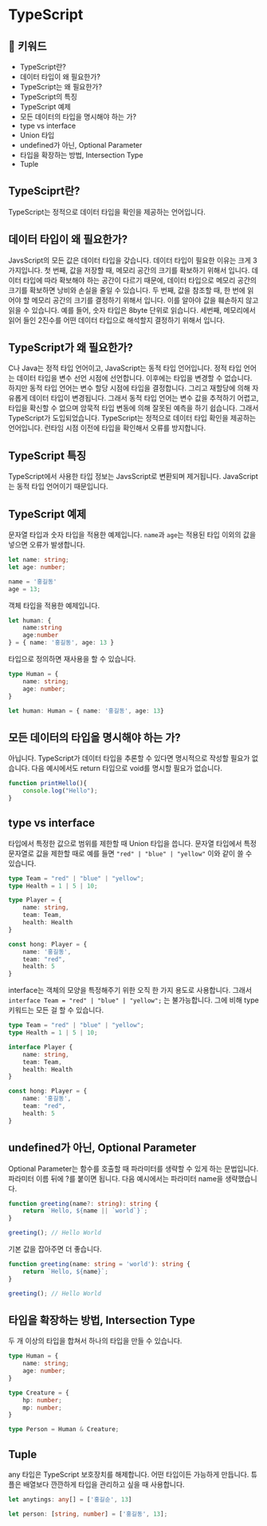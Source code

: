 # TypeScript

## :whale2: 키워드

* TypeScript란?
* 데이터 타입이 왜 필요한가?
* TypeScript는 왜 필요한가?
* TypeScript의 특징
* TypeScript 예제
* 모든 데이터의 타입을 명시해야 하는 가?
* type vs interface
* Union 타입
* undefined가 아닌, Optional Parameter
* 타입을 확장하는 방법, Intersection Type
* Tuple

## TypeSciprt란?

TypeScript는 정적으로 데이터 타입을 확인을 제공하는 언어입니다.

## 데이터 타입이 왜 필요한가?

JavsScript의 모든 값은 데이터 타입을 갖습니다. 데이터 타입이 필요한 이유는 크게 3가지입니다. 첫 번째, 값을 저장할 때, 메모리 공간의 크기를 확보하기 위해서 입니다. 데이터 타입에 따라 확보해야 하는 공간이 다르기 때문에, 데이터 타입으로 메모리 공간의 크기를 확보하면 낭비와 손실을 줄일 수 있습니다. 두 번째, 값을 참조할 때, 한 번에 읽어야 할 메모리 공간의 크기를 결정하기 위해서 입니다. 이를 알아야 값을 훼손하지 않고 읽을 수 있습니다. 예를 들어, 숫자 타입은 8byte 단위로 읽습니다. 세번째, 메모리에서 읽어 들인 2진수를 어떤 데이터 타입으로 해석할지 결정하기 위해서 입니다.

## TypeScript가 왜 필요한가?

C나 Java는 정적 타입 언어이고, JavaScript는 동적 타입 언어입니다. 정적 타입 언어는 데이터 타입을 변수 선언 시점에 선언합니다. 이후에는 타입을 변경할 수 없습니다. 하지만 동적 타입 언어는 변수 할당 시점에 타입을 결정합니다. 그리고 재할당에 의해 자유롭게 데이터 타입이 변경됩니다. 그래서 동적 타입 언어는 변수 값을 추적하기 어렵고, 타입을 확신할 수 없으며 암묵적 타입 변동에 의해 잘못된 예측을 하기 쉽습니다. 그래서 TypeScript가 도입되었습니다. TypeScript는 정적으로 데이터 타입 확인을 제공하는 언어입니다. 런타임 시점 이전에 타입을 확인해서 오류를 방지합니다.

## TypeScript 특징

TypeScript에서 사용한 타입 정보는 JavsScript로 변환되며 제거됩니다. JavaScript는 동적 타입 언어이기 때문입니다.

## TypeScript 예제

문자열 타입과 숫자 타입을 적용한 예제입니다. `name`과 `age`는 적용된 타입 이외의 값을 넣으면 오류가 발생합니다.

```typescript
let name: string;
let age: number;

name = '홍길동'
age = 13;
```

객체 타입을 적용한 예제입니다.

```typescript
let human: {
    name:string
    age:number    
} = { name: '홍길동', age: 13 }
```

타입으로 정의하면 재사용을 할 수 있습니다.

```typescript
type Human = {
    name: string;
    age: number;
}

let human: Human = { name: '홍길동', age: 13}
```

## 모든 데이터의 타입을 명시해야 하는 가?

아닙니다. TypeScript가 데이터 타입을 추론할 수 있다면 명시적으로 작성할 필요가 없습니다. 다음 예시에서도 return 타입으로 void를 명시할 필요가 없습니다.

```typescript
function printHello(){
    console.log("Hello");
}
```

## type vs interface

타입에서 특정한 값으로 범위를 제한할 때 Union 타입을 씁니다. 
문자열 타입에서 특정 문자열로 값을 제한할 때로 예를 들면 `"red" | "blue" | "yellow"` 이와 같이 쓸 수 있습니다.

```typescript
type Team = "red" | "blue" | "yellow";
type Health = 1 | 5 | 10;

type Player = {
    name: string,
    team: Team,
    health: Health
}

const hong: Player = {
    name: '홍길동',
    team: "red",
    health: 5
}
```

interface는 객체의 모양을 특정해주기 위한 오직 한 가지 용도로 사용합니다. 그래서 `interface Team = "red" | "blue" | "yellow";` 는 불가능합니다. 
그에 비해 type 키워드는 모든 걸 할 수 있습니다.

```typescript
type Team = "red" | "blue" | "yellow";
type Health = 1 | 5 | 10;

interface Player {
    name: string,
    team: Team,
    health: Health
}

const hong: Player = {
    name: '홍길동',
    team: "red",
    health: 5
}
```

## undefined가 아닌, Optional Parameter

Optional Parameter는 함수를 호출할 때 파라미터를 생략할 수 있게 하는 문법입니다.
파라미터 이름 뒤에 ?를 붙이면 됩니다. 다음 예시에서는 파라미터 name을 생략했습니다.

```typescript
function greeting(name?: string): string {
    return `Hello, ${name || `world`}`;
}

greeting(); // Hello World
```

기본 값을 잡아주면 더 좋습니다.

```typescript
function greeting(name: string = 'world'): string {
    return `Hello, ${name}`;
}

greeting(); // Hello World
```

## 타입을 확장하는 방법, Intersection Type

두 개 이상의 타입을 합쳐서 하나의 타입을 만들 수 있습니다.

```typescript
type Human = {
    name: string;
    age: number;
}

type Creature = {
    hp: number;
    mp: number;
}

type Person = Human & Creature;
```

## Tuple

any 타입은 TypeScript 보호장치를 해제합니다. 어떤 타입이든 가능하게 만듭니다.
튜플은 배열보다 깐깐하게 타입을 관리하고 싶을 때 사용합니다.

```typescript
let anytings: any[] = ['홍길순', 13] 

let person: [string, number] = ['홍길동', 13]; 
```
